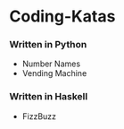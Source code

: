 # Coding-Katas

### Written in Python
- Number Names
- Vending Machine

### Written in Haskell
- FizzBuzz
